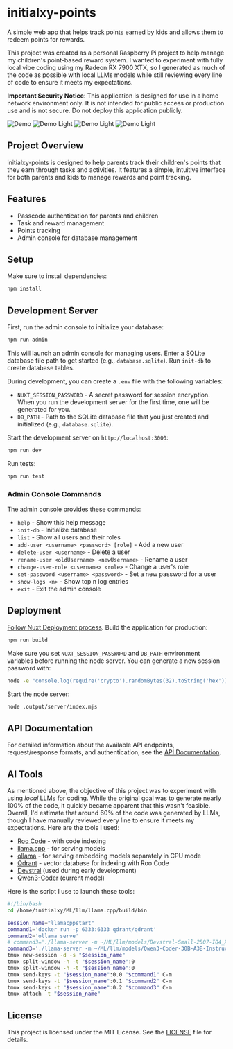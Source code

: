 # initialxy-points

A simple web app that helps track points earned by kids and allows them to redeem points for rewards.

This project was created as a personal Raspberry Pi project to help manage my children's point-based reward system. I wanted to experiment with fully local vibe coding using my Radeon RX 7900 XTX, so I generated as much of the code as possible with local LLMs models while still reviewing every line of code to ensure it meets my expectations.

**Important Security Notice**: This application is designed for use in a home network environment only. It is not intended for public access or production use and is not secure. Do not deploy this application publicly.

![Demo](demo.gif)
![Demo Light](demo_light_01.jpg)
![Demo Light](demo_light_02.jpg)
![Demo Light](demo_light_03.jpg)

## Project Overview

initialxy-points is designed to help parents track their children's points that they earn through tasks and activities. It features a simple, intuitive interface for both parents and kids to manage rewards and point tracking.

## Features

- Passcode authentication for parents and children
- Task and reward management
- Points tracking
- Admin console for database management

## Setup

Make sure to install dependencies:

```bash
npm install
```

## Development Server

First, run the admin console to initialize your database:

```bash
npm run admin
```

This will launch an admin console for managing users. Enter a SQLite database file path to get started (e.g., `database.sqlite`). Run `init-db` to create database tables.

During development, you can create a `.env` file with the following variables:

* `NUXT_SESSION_PASSWORD` - A secret password for session encryption. When you run the development server for the first time, one will be generated for you.
* `DB_PATH` - Path to the SQLite database file that you just created and initialized (e.g., `database.sqlite`).

Start the development server on `http://localhost:3000`:

```bash
npm run dev
```

Run tests:

```bash
npm run test
```

### Admin Console Commands

The admin console provides these commands:

- `help` - Show this help message
- `init-db` - Initialize database
- `list` - Show all users and their roles
- `add-user <username> <password> [role]` - Add a new user
- `delete-user <username>` - Delete a user
- `rename-user <oldUsername> <newUsername>` - Rename a user
- `change-user-role <username> <role>` - Change a user's role
- `set-password <username> <password>` - Set a new password for a user
- `show-logs <n>` - Show top n log entries
- `exit` - Exit the admin console

## Deployment

[Follow Nuxt Deployment process](https://nuxt.com/docs/4.x/getting-started/deployment). Build the application for production:

```bash
npm run build
```

Make sure you set `NUXT_SESSION_PASSWORD` and `DB_PATH` environment variables before running the node server. You can generate a new session password with:

```bash
node -e "console.log(require('crypto').randomBytes(32).toString('hex'))"
```

Start the node server:

```bash
node .output/server/index.mjs
```

## API Documentation

For detailed information about the available API endpoints, request/response formats, and authentication, see the [API Documentation](docs/api.md).

## AI Tools
As mentioned above, the objective of this project was to experiment with using *local* LLMs for coding. While the original goal was to generate nearly 100% of the code, it quickly became apparent that this wasn't feasible. Overall, I'd estimate that around 60% of the code was generated by LLMs, though I have manually reviewed every line to ensure it meets my expectations. Here are the tools I used:
* [Roo Code](https://github.com/RooCodeInc/Roo-Code) - with code indexing
* [llama.cpp](https://github.com/ggml-org/llama.cpp) - for serving models
* [ollama](https://ollama.com/) - for serving embedding models separately in CPU mode
* [Qdrant](https://qdrant.tech/) - vector database for indexing with Roo Code
* [Devstral](https://mistral.ai/news/devstral) (used during early development)
* [Qwen3-Coder](https://github.com/QwenLM/Qwen3-Coder) (current model)

Here is the script I use to launch these tools:

```bash
#!/bin/bash
cd /home/initialxy/ML/llm/llama.cpp/build/bin

session_name="llamacppstart"
command1='docker run -p 6333:6333 qdrant/qdrant'
command2='ollama serve'
# command3='./llama-server -m ~/ML/llm/models/Devstral-Small-2507-IQ4_XS.gguf -ngl 999 -c 131072 -fa -ctk q8_0 -ctv q8_0 --prio 2 --temp 0.15 --repeat-penalty 1.0 --min-p 0.01 --top-k 64 --top-p 0.95 --alias devstral'
command3='./llama-server -m ~/ML/llm/models/Qwen3-Coder-30B-A3B-Instruct-Q4_K_M.gguf --threads -1 -ngl 999 -c 262144 -fa -ctk q8_0 -ctv q8_0 --temp 0.7 --min-p 0.0 --top-p 0.80 --top-k 20 --repeat-penalty 1.05 -ot ".ffn_(up|down)_exps.=CPU" --alias qwen3-coder'
tmux new-session -d -s "$session_name"
tmux split-window -h -t "$session_name":0
tmux split-window -h -t "$session_name":0
tmux send-keys -t "$session_name":0.0 "$command1" C-m
tmux send-keys -t "$session_name":0.1 "$command2" C-m
tmux send-keys -t "$session_name":0.2 "$command3" C-m
tmux attach -t "$session_name"
```

## License

This project is licensed under the MIT License. See the [LICENSE](LICENSE) file for details.